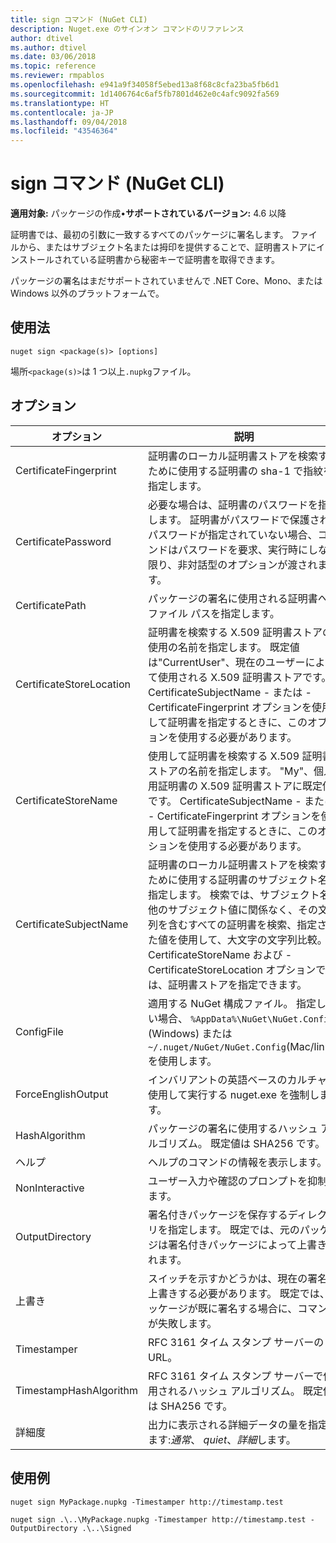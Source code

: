 ```yaml
---
title: sign コマンド (NuGet CLI)
description: Nuget.exe のサインオン コマンドのリファレンス
author: dtivel
ms.author: dtivel
ms.date: 03/06/2018
ms.topic: reference
ms.reviewer: rmpablos
ms.openlocfilehash: e941a9f34058f5ebed13a8f68c8cfa23ba5fb6d1
ms.sourcegitcommit: 1d1406764c6af5fb7801d462e0c4afc9092fa569
ms.translationtype: HT
ms.contentlocale: ja-JP
ms.lasthandoff: 09/04/2018
ms.locfileid: "43546364"
---
```

# <a name="sign-command-nuget-cli"></a>sign コマンド (NuGet CLI)

**適用対象:** パッケージの作成&bullet;**サポートされているバージョン:** 4.6 以降

証明書では、最初の引数に一致するすべてのパッケージに署名します。 ファイルから、またはサブジェクト名または拇印を提供することで、証明書ストアにインストールされている証明書から秘密キーで証明書を取得できます。

パッケージの署名はまだサポートされていませんで .NET Core、Mono、または Windows 以外のプラットフォームで。

## <a name="usage"></a>使用法

```cli
nuget sign <package(s)> [options]
```

場所`<package(s)>`は 1 つ以上`.nupkg`ファイル。

## <a name="options"></a>オプション

| オプション | 説明 |
| --- | --- |
| CertificateFingerprint | 証明書のローカル証明書ストアを検索するために使用する証明書の sha-1 で指紋を指定します。 |
| CertificatePassword | 必要な場合は、証明書のパスワードを指定します。 証明書がパスワードで保護されたパスワードが指定されていない場合、コマンドはパスワードを要求、実行時にしない限り、非対話型のオプションが渡されます。 |
| CertificatePath | パッケージの署名に使用される証明書へのファイル パスを指定します。 |
| CertificateStoreLocation | 証明書を検索する X.509 証明書ストアの使用の名前を指定します。 既定値は"CurrentUser"、現在のユーザーによって使用される X.509 証明書ストアです。 CertificateSubjectName - または - CertificateFingerprint オプションを使用して証明書を指定するときに、このオプションを使用する必要があります。 |
| CertificateStoreName | 使用して証明書を検索する X.509 証明書ストアの名前を指定します。 "My"、個人用証明書の X.509 証明書ストアに既定値です。 CertificateSubjectName - または - CertificateFingerprint オプションを使用して証明書を指定するときに、このオプションを使用する必要があります。 |
| CertificateSubjectName | 証明書のローカル証明書ストアを検索するために使用する証明書のサブジェクト名を指定します。  検索では、サブジェクト名の他のサブジェクト値に関係なく、その文字列を含むすべての証明書を検索、指定された値を使用して、大文字の文字列比較。  -CertificateStoreName および - CertificateStoreLocation オプションでは、証明書ストアを指定できます。 |
| ConfigFile | 適用する NuGet 構成ファイル。 指定しない場合、 `%AppData%\NuGet\NuGet.Config` (Windows) または`~/.nuget/NuGet/NuGet.Config`(Mac/linux) を使用します。|
| ForceEnglishOutput | インバリアントの英語ベースのカルチャを使用して実行する nuget.exe を強制します。 |
| HashAlgorithm | パッケージの署名に使用するハッシュ アルゴリズム。 既定値は SHA256 です。 |
| ヘルプ | ヘルプのコマンドの情報を表示します。 |
| NonInteractive | ユーザー入力や確認のプロンプトを抑制します。 |
| OutputDirectory | 署名付きパッケージを保存するディレクトリを指定します。 既定では、元のパッケージは署名付きパッケージによって上書きされます。 |
| 上書き | スイッチを示すかどうかは、現在の署名を上書きする必要があります。 既定では、パッケージが既に署名する場合に、コマンドが失敗します。 |
| Timestamper | RFC 3161 タイム スタンプ サーバーの URL。 |
| TimestampHashAlgorithm | RFC 3161 タイム スタンプ サーバーで使用されるハッシュ アルゴリズム。 既定値は SHA256 です。 |
| 詳細度 | 出力に表示される詳細データの量を指定します:*通常*、 *quiet*、*詳細*します。 |

## <a name="examples"></a>使用例

```cli
nuget sign MyPackage.nupkg -Timestamper http://timestamp.test

nuget sign .\..\MyPackage.nupkg -Timestamper http://timestamp.test -OutputDirectory .\..\Signed
```